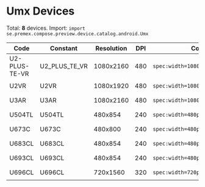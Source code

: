 # Umx Devices

Total: **8** devices. Import: `import se.premex.compose.preview.device.catalog.android.Umx`

| Code | Constant | Resolution | DPI | Compose Spec | Preview Usage |
|------|----------|------------|-----|-------------|---------------|
| U2-PLUS-TE-VR | U2_PLUS_TE_VR | 1080x2160 | 480 | `spec:width=1080px,height=2160px,dpi=480` | `@Preview(device = Umx.U2_PLUS_TE_VR)` |
| U2VR | U2VR | 1080x1920 | 480 | `spec:width=1080px,height=1920px,dpi=480` | `@Preview(device = Umx.U2VR)` |
| U3AR | U3AR | 1080x2160 | 480 | `spec:width=1080px,height=2160px,dpi=480` | `@Preview(device = Umx.U3AR)` |
| U504TL | U504TL | 480x854 | 240 | `spec:width=480px,height=854px,dpi=240` | `@Preview(device = Umx.U504TL)` |
| U673C | U673C | 480x800 | 240 | `spec:width=480px,height=800px,dpi=240` | `@Preview(device = Umx.U673C)` |
| U683CL | U683CL | 480x854 | 240 | `spec:width=480px,height=854px,dpi=240` | `@Preview(device = Umx.U683CL)` |
| U693CL | U693CL | 480x854 | 240 | `spec:width=480px,height=854px,dpi=240` | `@Preview(device = Umx.U693CL)` |
| U696CL | U696CL | 720x1560 | 320 | `spec:width=720px,height=1560px,dpi=320` | `@Preview(device = Umx.U696CL)` |

<!-- Generated automatically. Do not edit manually. -->
